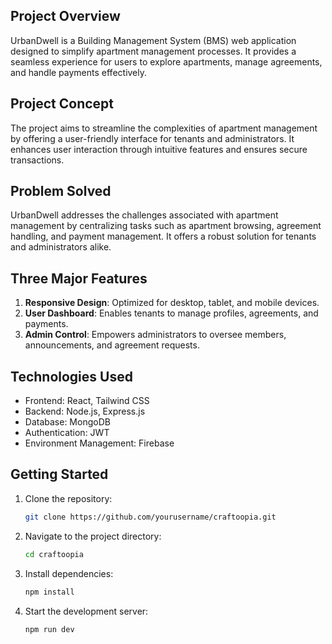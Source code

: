 ## Project Overview

UrbanDwell is a Building Management System (BMS) web application designed to simplify apartment management processes. It provides a seamless experience for users to explore apartments, manage agreements, and handle payments effectively.

## Project Concept

The project aims to streamline the complexities of apartment management by offering a user-friendly interface for tenants and administrators. It enhances user interaction through intuitive features and ensures secure transactions.

## Problem Solved

UrbanDwell addresses the challenges associated with apartment management by centralizing tasks such as apartment browsing, agreement handling, and payment management. It offers a robust solution for tenants and administrators alike.

## Three Major Features

1. **Responsive Design**: Optimized for desktop, tablet, and mobile devices.
2. **User Dashboard**: Enables tenants to manage profiles, agreements, and payments.
3. **Admin Control**: Empowers administrators to oversee members, announcements, and agreement requests.

## Technologies Used

- Frontend: React, Tailwind CSS
- Backend: Node.js, Express.js
- Database: MongoDB
- Authentication: JWT
- Environment Management: Firebase

## Getting Started

1. Clone the repository:
   ```bash
   git clone https://github.com/yourusername/craftoopia.git
2. Navigate to the project directory:
   ```bash
   cd craftoopia
3. Install dependencies:
   ```bash
   npm install
4. Start the development server:
   ```bash
   npm run dev
